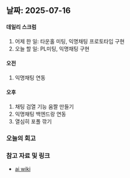 ## 날짜: 2025-07-16

#### 데일리 스크럼
1. 어제 한 일: 타운홀 미팅, 익명채팅 프로토타입 구현
2. 오늘 할 일: PL미팅, 익명채팅 구현

#### 오전
1. 익명채팅 연동

#### 오후
1. 채팅 검열 기능 움짤 만들기
2. 익명채팅 백엔드랑 연동
3. 열심히 포폴 깎기

### 오늘의 회고
> 

### 참고 자료 및 링크
- [ai wiki](https://github.com/100-hours-a-week/14-YG-WIKI/wiki/AI-Wiki)
